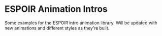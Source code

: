 # ESPOIR Animation Intros
Some examples for the ESPOIR intro animation library. Will be updated with new animations and different styles as they're built.
